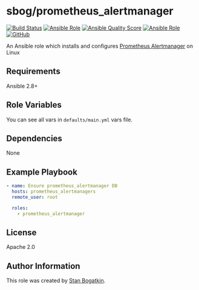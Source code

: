 # sbog/prometheus_alertmanager

[![Build Status](https://travis-ci.com/sorrowless/ansible_prometheus_alertmanager.svg?branch=master)](https://travis-ci.com/sorrowless/ansible_prometheus_alertmanager)
[![Ansible Role](https://img.shields.io/ansible/role/54493)](https://galaxy.ansible.com/sorrowless/prometheus_alertmanager)
[![Ansible Quality Score](https://img.shields.io/ansible/quality/54493)](https://galaxy.ansible.com/sorrowless/prometheus_alertmanager)
[![Ansible Role](https://img.shields.io/ansible/role/d/54493)](https://galaxy.ansible.com/sorrowless/prometheus_alertmanager)
[![GitHub](https://img.shields.io/github/license/sorrowless/ansible_prometheus_alertmanager)](https://github.com/sorrowless/ansible_prometheus_alertmanager/blob/master/LICENSE)

An Ansible role which installs and configures [Prometheus Alertmanager](https://prometheus.io/docs/alerting/latest/alertmanager/) on Linux

## Requirements

Ansible 2.8+

## Role Variables

You can see all vars in `defaults/main.yml` vars file.

## Dependencies

None

## Example Playbook

```yaml
- name: Ensure prometheus_alertmanager DB
  hosts: prometheus_alertmanagers
  remote_user: root

  roles:
    - prometheus_alertmanager
```

## License

Apache 2.0

## Author Information

This role was created by [Stan Bogatkin](https://sbog.ru).
